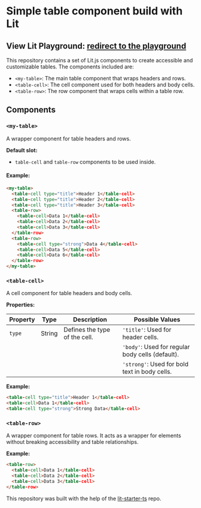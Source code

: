 # Simple table component build with Lit

**View Lit Playground:** **[redirect to the playground](https://lit.dev/playground/#view-mode=code&gist=5638bc680a41c789017576578363c481)**
---

This repository contains a set of Lit.js components to create accessible and customizable tables. The components included are:

- `<my-table>`: The main table component that wraps headers and rows.
- `<table-cell>`: The cell component used for both headers and body cells.
- `<table-row>`: The row component that wraps cells within a table row.

## Components

### `<my-table>`

A wrapper component for table headers and rows.

**Default slot:**

- `table-cell` and `table-row` components to be used inside.

#### Example:

```html
<my-table>
  <table-cell type="title">Header 1</table-cell>
  <table-cell type="title">Header 2</table-cell>
  <table-cell type="title">Header 3</table-cell>
  <table-row>
    <table-cell>Data 1</table-cell>
    <table-cell>Data 2</table-cell>
    <table-cell>Data 3</table-cell>
  </table-row>
  <table-row>
    <table-cell type="strong">Data 4</table-cell>
    <table-cell>Data 5</table-cell>
    <table-cell>Data 6</table-cell>
  </table-row>
</my-table>
```

### `<table-cell>`

A cell component for table headers and body cells.

**Properties:**

| Property | Type   | Description                                         | Possible Values                              |
|----------|--------|-----------------------------------------------------|----------------------------------------------|
| `type`   | String | Defines the type of the cell.                       | `'title'`: Used for header cells.            |
|          |        |                                                     | `'body'`: Used for regular body cells (default). |
|          |        |                                                     | `'strong'`: Used for bold text in body cells. |

**Example:**

```html
<table-cell type="title">Header 1</table-cell>
<table-cell>Data 1</table-cell>
<table-cell type="strong">Strong Data</table-cell>
```

### `<table-row>`
A wrapper component for table rows. It acts as a wrapper for <tr> elements without breaking accessibility and table relationships.

**Example:**
```html
<table-row>
  <table-cell>Data 1</table-cell>
  <table-cell>Data 2</table-cell>
  <table-cell>Data 3</table-cell>
</table-row>
```
This repository was built with the help of the [lit-starter-ts](https://github.com/lit/lit-element-starter-ts) repo.
